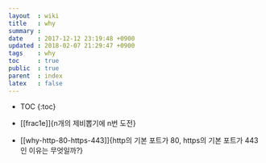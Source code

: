 ```yaml
---
layout  : wiki
title   : why
summary :
date    : 2017-12-12 23:19:48 +0900
updated : 2018-02-07 21:29:47 +0900
tags    : why
toc     : true
public  : true
parent  : index
latex   : false
---
```

* TOC
{:toc}

* [[frac1e]]{n개의 제비뽑기에 n번 도전}
* [[why-http-80-https-443]]{http의 기본 포트가 80, https의 기본 포트가 443인 이유는 무엇일까?}
